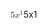 <span class="katex"><span class="katex-mathml"><math xmlns="http://www.w3.org/1998/Math/MathML"><semantics><mrow><mn>5</mn><msup><mi>x</mi><mn>1</mn></msup></mrow><annotation encoding="application/x-tex">5x^1</annotation></semantics></math></span><span class="katex-html" aria-hidden="true"><span class="base"><span class="strut" style="height:0.8141079999999999em;vertical-align:0em;"></span><span class="mord">5</span><span class="mord"><span class="mord mathnormal">x</span><span class="msupsub"><span class="vlist-t"><span class="vlist-r"><span class="vlist" style="height:0.8141079999999999em;"><span style="top:-3.063em;margin-right:0.05em;"><span class="pstrut" style="height:2.7em;"></span><span class="sizing reset-size6 size3 mtight"><span class="mord mtight">1</span></span></span></span></span></span></span></span></span></span></span>